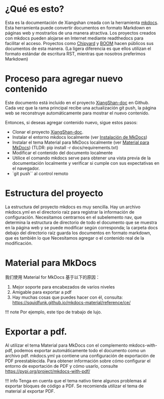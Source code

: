 # ¿Qué es esto?

Esta es la documentación de Xiangshan creada con la herramienta [mkdocs](https://www.mkdocs.org/). Esta herramienta puede convertir documentos en formato Markdown en páginas web y mostrarlos de una manera atractiva. Los proyectos creados con mkdocs pueden alojarse en Internet mediante readthedocs para facilitar el acceso. Proyectos como [Chipyard](https://chipyard.readthedocs.io/en/stable/index.html) y [BOOM](https://docs.boom-core.org/) hacen públicos sus documentos de esta manera. (La ligera diferencia es que ellos utilizan el formato estándar de escritura RST, mientras que nosotros preferimos Markdown)

# Proceso para agregar nuevo contenido

Este documento está incluido en el proyecto [XiangShan-doc](https://github.com/OpenXiangShan/XiangShan-doc) en Github. Cada vez que la rama principal recibe una actualización git push, la página web se reconstruye automáticamente para mostrar el nuevo contenido.

Entonces, si deseas agregar contenido nuevo, sigue estos pasos:

- Clonar el proyecto [XiangShan-doc](https://github.com/OpenXiangShan/XiangShan-doc).
- Instalar el entorno mkdocs localmente (ver [Instalación de MkDocs](https://www.mkdocs.org/user-guide/installation/))
- Instalar el tema Material para MkDocs localmente (ver [Material para MkDocs](https://squidfunk.github.io/mkdocs-material/getting-started/)) (TLDR: pip install -r docs/requirements.txt)
- Modificar el contenido del documento localmente
- Utilice el comando mkdocs serve para obtener una vista previa de la documentación localmente y verificar si cumple con sus expectativas en el navegador.
-  `git push`` al control remoto

# Estructura del proyecto

La estructura del proyecto mkdocs es muy sencilla. Hay un archivo mkdocs.yml en el directorio raíz para registrar la información de configuración. Necesitamos centrarnos en el subelemento nav, que determina la estructura de directorio de todo el documento que se muestra en la página web y se puede modificar según corresponda; la carpeta docs debajo del directorio raíz guarda los documentos en formato markdown, que es también lo que Necesitamos agregar o el contenido real de la modificación.

# Material para MkDocs

我们使用 Material for MkDocs 基于以下的原因：

1. Mejor soporte para encabezados de varios niveles
1.  Amigable para exportar a pdf
1.  Hay muchas cosas que puedes hacer con él, consulta: https://squidfunk.github.io/mkdocs-material/reference/ce/

!!! note
   Por ejemplo, este tipo de trabajo de lujo. 

# Exportar a pdf.

Al utilizar el tema Material para MkDocs con el complemento mkdocs-with-pdf, podemos exportar automáticamente todo el documento como un archivo pdf. mkdocs.yml ya contiene una configuración de exportación de PDF preestablecida. Para obtener información sobre cómo configurar el entorno de exportación de PDF y cómo usarlo, consulte https://pypi.org/project/mkdocs-with-pdf/

!!! info
    Tenga en cuenta que el tema nativo tiene algunos problemas al exportar bloques de código a PDF. Se recomienda utilizar el tema de material al exportar PDF.
